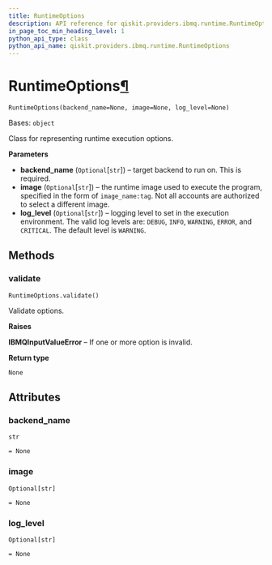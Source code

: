 ```yaml
---
title: RuntimeOptions
description: API reference for qiskit.providers.ibmq.runtime.RuntimeOptions
in_page_toc_min_heading_level: 1
python_api_type: class
python_api_name: qiskit.providers.ibmq.runtime.RuntimeOptions
---
```


# RuntimeOptions[¶](#runtimeoptions "Permalink to this headline")

<span id="qiskit.providers.ibmq.runtime.RuntimeOptions" />

`RuntimeOptions(backend_name=None, image=None, log_level=None)`

Bases: `object`

Class for representing runtime execution options.

**Parameters**

*   **backend\_name** (`Optional`\[`str`]) – target backend to run on. This is required.
*   **image** (`Optional`\[`str`]) – the runtime image used to execute the program, specified in the form of `image_name:tag`. Not all accounts are authorized to select a different image.
*   **log\_level** (`Optional`\[`str`]) – logging level to set in the execution environment. The valid log levels are: `DEBUG`, `INFO`, `WARNING`, `ERROR`, and `CRITICAL`. The default level is `WARNING`.

## Methods

### validate

<span id="qiskit.providers.ibmq.runtime.RuntimeOptions.validate" />

`RuntimeOptions.validate()`

Validate options.

**Raises**

**IBMQInputValueError** – If one or more option is invalid.

**Return type**

`None`

## Attributes

<span id="qiskit.providers.ibmq.runtime.RuntimeOptions.backend_name" />

### backend\_name

`str`

`= None`

<span id="qiskit.providers.ibmq.runtime.RuntimeOptions.image" />

### image

`Optional[str]`

`= None`

<span id="qiskit.providers.ibmq.runtime.RuntimeOptions.log_level" />

### log\_level

`Optional[str]`

`= None`

